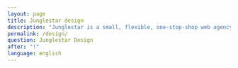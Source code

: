 ```yaml
---
layout: page
title: Junglestar design
description: "Junglestar is a small, flexible, one-stop-shop web agency. We help companies plan a proper information architecture, then produce it, coding and deploying it. We help companies and individuals organize their communication. We grow relationships with our clients. We design, produce & develop well thought user experiences. Websites, slide shows, offline-ready web apps"
permalink: /design/
question: Junglestar Design
after: "!"
language: english
---
```

